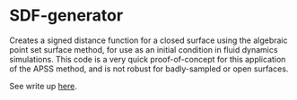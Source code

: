 # SDF-generator
Creates a signed distance function for a closed surface using the algebraic point set surface method, for use as an initial condition in fluid dynamics simulations. This code is a very quick proof-of-concept for this application of the APSS method, and is not robust for badly-sampled or open surfaces.

See write up [here](https://github.com/murraycutforth/SDF-generator/blob/master/Documentation/signed-distance-function(1).pdf).
